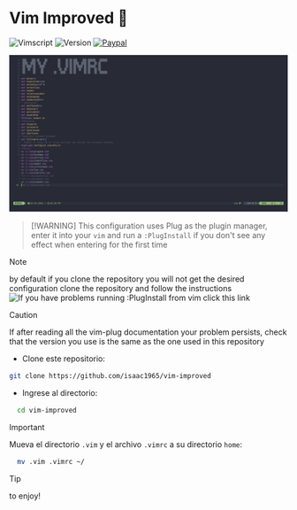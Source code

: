 # Vim Improved 🚀
![Vimscript](https://img.shields.io/badge/vimscript-VIM-green?style=for-the-badge&logo=vim&logoColor=green&label=vimscript&labelColor=gray&color=48cc30)
![Version](https://img.shields.io/badge/9.1-k4?style=for-the-badge&label=Version&labelColor=black)
[![Paypal](https://img.shields.io/badge/coffe-e?style=for-the-badge&logo=buymeacoffee&logoColor=b2b2b2&label=buy%20me%20a&labelColor=red&color=14bcb9)](https://paypal.me/buymeacoffe1996?country.x=VE&locale.x=es_XC)

![Descripción de la imagen](img/img.png)

>  [!WARNING]
> This configuration uses Plug as the plugin manager, enter it into your `vim` and run a `:PlugInstall` if you don't see any effect when entering for the first time

> [!NOTE]
> by default if you clone the repository you will not get the desired configuration clone the repository and follow the instructions
> ![If you have problems running :PlugInstall from vim click this link](https://github.com/junegunn/vim-plug)

> [!CAUTION]
> If after reading all the vim-plug documentation your problem persists, check that the version you use is the same as the one used in this repository
 * Clone este repositorio: 
```sh
git clone https://github.com/isaac1965/vim-improved
```
* Ingrese al directorio:

```sh
  cd vim-improved
```

> [!IMPORTANT]
> Mueva el directorio `.vim` y el archivo `.vimrc` a su directorio `home`:
 
```sh
  mv .vim .vimrc ~/
 ```
> [!TIP]
> to enjoy!
